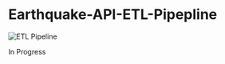 # Earthquake-API-ETL-Pipepline

![ETL Pipeline](https://github.com/user-attachments/assets/d242737a-1afb-4544-a644-eead08542fe0)

In Progress
